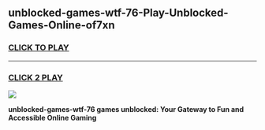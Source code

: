 
## unblocked-games-wtf-76-Play-Unblocked-Games-Online-of7xn
<h3>
<a href="https://premium76.site?title=unblocked-games-wtf-76&ref=25A">CLICK TO PLAY</a></h3>
<hr>

<h3>
<a href="https://premium76.site?title=unblocked-games-wtf-76&ref=25A">CLICK 2 PLAY</a>
  
</h3>

<a href="https://premium76.site?title=unblocked-games-wtf-76&ref=25A"><img src="https://clearcache.store/games.png"></a>


**unblocked-games-wtf-76 games unblocked: Your Gateway to Fun and Accessible Online Gaming**
